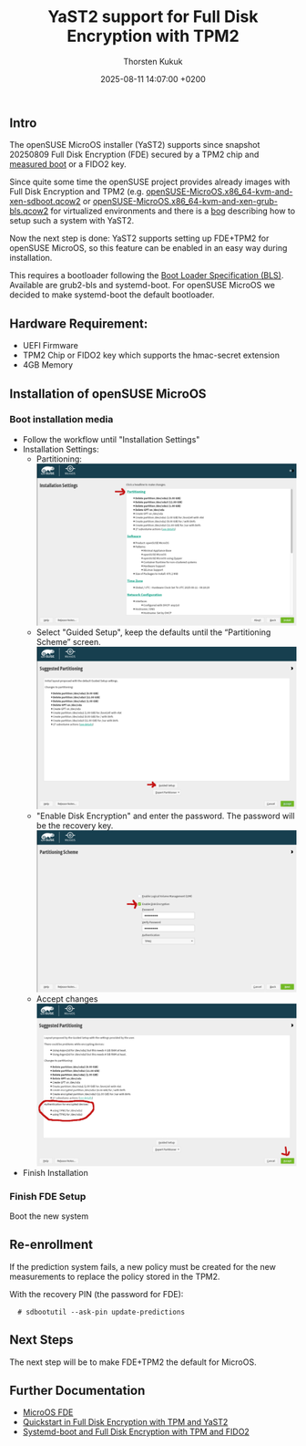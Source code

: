 ﻿---
layout: post
title:  "YaST2 support for Full Disk Encryption with TPM2"
date:   2025-08-11 14:07:00 +0200
author: Thorsten Kukuk
---

## Intro

The openSUSE MicroOS installer (YaST2) supports since snapshot 20250809 Full Disk Encryption (FDE) secured by a TPM2 chip and [measured boot](https://en.opensuse.org/Portal:MicroOS/RemoteAttestation#Measured_boot) or a FIDO2 key.

Since quite some time the openSUSE project provides already images with Full Disk Encryption and TPM2 (e.g. [openSUSE-MicroOS.x86_64-kvm-and-xen-sdboot.qcow2](https://download.opensuse.org/tumbleweed/appliances/openSUSE-MicroOS.x86_64-kvm-and-xen-sdboot.qcow2) or [openSUSE-MicroOS.x86_64-kvm-and-xen-grub-bls.qcow2](https://download.opensuse.org/tumbleweed/appliances/openSUSE-MicroOS.x86_64-kvm-and-xen-grub-bls.qcow2) for virtualized environments and there is a [bog](https://microos.opensuse.org/blog/2024-09-03-quickstart-fde-yast2/) describing how to setup such a system with YaST2.

Now the next step is done: YaST2 supports setting up FDE+TPM2 for openSUSE MicroOS, so this feature can be enabled in an easy way during installation.

This requires a bootloader following the [Boot Loader Specification (BLS)](https://uapi-group.org/specifications/specs/boot_loader_specification/). Available are grub2-bls and systemd-boot. For openSUSE MicroOS we decided to make
systemd-boot the default bootloader.

## Hardware Requirement:
- UEFI Firmware
- TPM2 Chip or FIDO2 key which supports the hmac-secret extension
- 4GB Memory

## Installation of openSUSE MicroOS

### Boot installation media

* Follow the workflow until "Installation Settings"
* Installation Settings:
  * Partitioning: ![installation-settings](/assets/images/yast2-fde-tpm2/YaST2-MicroOS-FDE+TPM2-1.png)
  * Select "Guided Setup", keep the defaults until the “Partitioning Scheme” screen. ![suggested-partitioning](/assets/images/yast2-fde-tpm2/YaST2-MicroOS-FDE+TPM2-2.png)
  * "Enable Disk Encryption" and enter the password. The password will be the recovery key. ![partitioning-scheme](/assets/images/yast2-fde-tpm2/YaST2-MicroOS-FDE+TPM2-5.png)
  * Accept changes ![accept-changes](/assets/images/yast2-fde-tpm2/YaST2-MicroOS-FDE+TPM2-6.png)
* Finish Installation

### Finish FDE Setup

Boot the new system

## Re-enrollment
If the prediction system fails, a new policy must be created for the new measurements to replace the policy stored in the TPM2.

With the recovery PIN (the password for FDE):
```
  # sdbootutil --ask-pin update-predictions
```

## Next Steps

The next step will be to make FDE+TPM2 the default for MicroOS.

## Further Documentation

* [MicroOS FDE](https://en.opensuse.org/Portal:MicroOS/FDE)
* [Quickstart in Full Disk Encryption with TPM and YaST2](https://microos.opensuse.org/blog/2024-09-03-quickstart-fde-yast2/)
* [Systemd-boot and Full Disk Encryption with TPM and FIDO2](https://microos.opensuse.org/blog/2023-12-20-sdboot-fde/)
